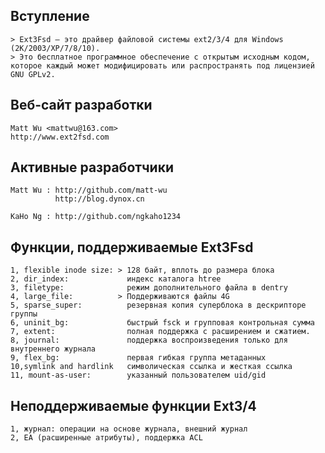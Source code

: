 Вступление
------------

    > Ext3Fsd — это драйвер файловой системы ext2/3/4 для Windows (2K/2003/XP/7/8/10).
    > Это бесплатное программное обеспечение с открытым исходным кодом, которое каждый может модифицировать или распространять под лицензией GNU GPLv2.

    
Веб-сайт разработки
--------------------

    Matt Wu <mattwu@163.com>
    http://www.ext2fsd.com


Активные разработчики
-----------------

    Matt Wu : http://github.com/matt-wu
              http://blog.dynox.cn

    KaHo Ng : http://github.com/ngkaho1234


Функции, поддерживаемые Ext3Fsd
-----------------------------
    1, flexible inode size: > 128 байт, вплоть до размера блока
    2, dir_index:             индекс каталога htree
    3, filetype:              режим дополнительного файла в dentry
    4, large_file:          > Поддерживаются файлы 4G
    5, sparse_super:          резервная копия суперблока в дескрипторе группы
    6, uninit_bg:             быстрый fsck и групповая контрольная сумма
    7, extent:                полная поддержка с расширением и сжатием.
    8, journal:               поддержка воспроизведения только для внутреннего журнала
    9, flex_bg:               первая гибкая группа метаданных
    10,symlink and hardlink   символическая ссылка и жесткая ссылка
    11, mount-as-user:        указанный пользователем uid/gid


Неподдерживаемые функции Ext3/4
---------------------------

    1, журнал: операции на основе журнала, внешний журнал
    2, EA (расширенные атрибуты), поддержка ACL
